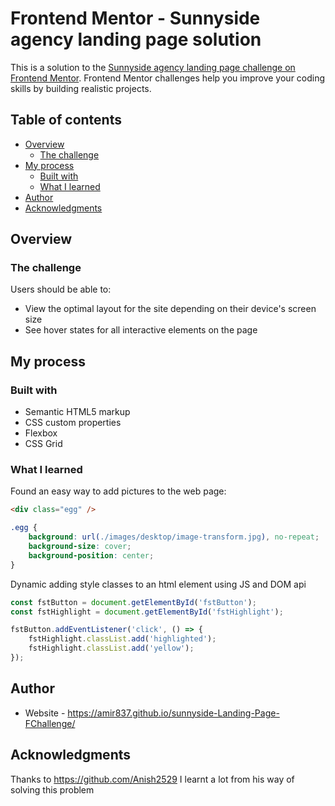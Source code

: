 # Frontend Mentor - Sunnyside agency landing page solution

This is a solution to the [Sunnyside agency landing page challenge on Frontend Mentor](https://www.frontendmentor.io/challenges/sunnyside-agency-landing-page-7yVs3B6ef). Frontend Mentor challenges help you improve your coding skills by building realistic projects.

## Table of contents

- [Overview](#overview)
  - [The challenge](#the-challenge)
- [My process](#my-process)
  - [Built with](#built-with)
  - [What I learned](#what-i-learned)
- [Author](#author)
- [Acknowledgments](#acknowledgments)

## Overview

### The challenge

Users should be able to:

- View the optimal layout for the site depending on their device's screen size
- See hover states for all interactive elements on the page

## My process

### Built with

- Semantic HTML5 markup
- CSS custom properties
- Flexbox
- CSS Grid

### What I learned

Found an easy way to add pictures to the web page:

```html
<div class="egg" />
```

```css
.egg {
    background: url(./images/desktop/image-transform.jpg), no-repeat;
    background-size: cover;
    background-position: center;
}
```

Dynamic adding style classes to an html element using JS and DOM api
```js
const fstButton = document.getElementById('fstButton');
const fstHighlight = document.getElementById('fstHighlight');

fstButton.addEventListener('click', () => {
    fstHighlight.classList.add('highlighted');
    fstHighlight.classList.add('yellow');
});
```

## Author

- Website - https://amir837.github.io/sunnyside-Landing-Page-FChallenge/

## Acknowledgments

Thanks to https://github.com/Anish2529 I learnt a lot from his way of solving this problem